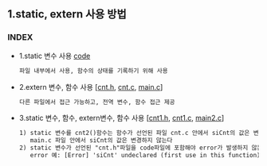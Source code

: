 ## 1.static, extern 사용 방법
### INDEX
* 1.static 변수 사용 [code](https://github.com/csbyun-data/C-Pro/blob/main/chap01/extern/static1.c)
  ```txt
  파일 내부에서 사용, 함수의 상태를 기록하기 위해 사용
  ```
* 2.extern 변수, 함수 사용 [[cnt.h](https://github.com/csbyun-data/C-Pro/blob/main/chap01/extern/cnt.h), [cnt.c](https://github.com/csbyun-data/C-Pro/blob/main/chap01/extern/cnt.c), [main.c](https://github.com/csbyun-data/C-Pro/blob/main/chap01/extern/main.c)]
  ```txt
  다른 파일에서 접근 가능하고, 전역 변수, 함수 접근 제공
  ```
* 3.static 변수, 함수, extern변수, 함수 사용 [[cnt1.h](), [cnt1.c](), [main2.c]()]
  ```txt
  1) static 변수를 cnt2()함수는 함수가 선언된 파일 cnt.c 안에서 siCnt의 값은 변경
     main.c 파일 안에서 siCnt의 값은 변경하지 않는다
  2) static 변수가 선언된 "cnt.h"파일을 code파일에 포함해야 error가 발생하지 않는다
     error 예: [Error] 'siCnt' undeclared (first use in this function)
  ```
  
